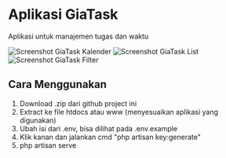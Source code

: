 # Aplikasi GiaTask
Aplikasi untuk manajemen tugas dan waktu

![Screenshot GiaTask Kalender](https://i.imgur.com/5YaoVHH.jpeg)
![Screenshot GiaTask List](https://i.imgur.com/S9ceWBv.jpeg)
![Screenshot GiaTask Filter](https://i.imgur.com/8rBbzV5.jpeg)

## Cara Menggunakan
1. Download .zip dari github project ini
2. Extract ke file htdocs atau www (menyesuaikan aplikasi yang digunakan)
3. Ubah isi dari .env, bisa dilihat pada .env.example
4. Klik kanan dan jalankan cmd "php artisan key:generate"
5. php artisan serve
